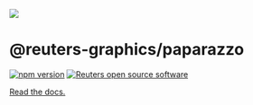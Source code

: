 ![](https://graphics.thomsonreuters.com/style-assets/images/logos/reuters-graphics-logo/svg/graphics-logo-color-dark.svg)

# @reuters-graphics/paparazzo

[![npm version](https://badge.fury.io/js/%40reuters-graphics%2Fpaparazzo.svg)](https://badge.fury.io/js/%40reuters-graphics%2Fpaparazzo) [![Reuters open source software](https://badgen.net/badge/Reuters/open%20source/?color=ff8000)](https://github.com/reuters-graphics/)

[Read the docs.](https://reuters-graphics.github.io/paparazzo/)
